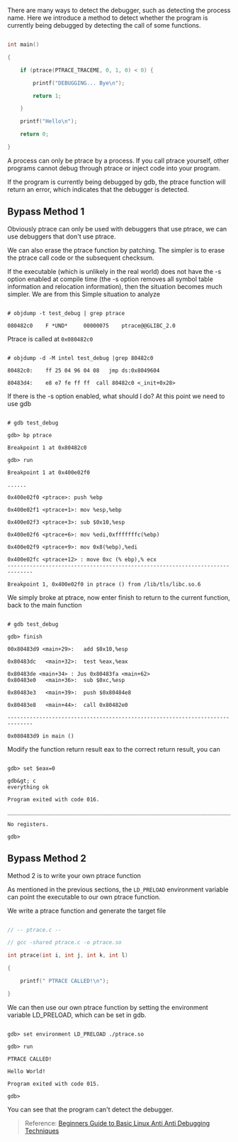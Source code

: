 There are many ways to detect the debugger, such as detecting the process name. Here we introduce a method to detect whether the program is currently being debugged by detecting the call of some functions.


```c 

int main()

{

	if (ptrace(PTRACE_TRACEME, 0, 1, 0) < 0) {

		printf("DEBUGGING... Bye\n");

		return 1;

	}

	printf("Hello\n");

	return 0;

}

```



A process can only be ptrace by a process. If you call ptrace yourself, other programs cannot debug through ptrace or inject code into your program.


If the program is currently being debugged by gdb, the ptrace function will return an error, which indicates that the debugger is detected.


## Bypass Method 1


Obviously ptrace can only be used with debuggers that use ptrace, we can use debuggers that don&#39;t use ptrace.


We can also erase the ptrace function by patching. The simpler is to erase the ptrace call code or the subsequent checksum.


If the executable (which is unlikely in the real world) does not have the -s option enabled at compile time (the -s option removes all symbol table information and relocation information), then the situation becomes much simpler. We are from this Simple situation to analyze


```

# objdump -t test_debug | grep ptrace

080482c0 	F *UND* 	00000075 	ptrace@@GLIBC_2.0

```



Ptrace is called at `0x080482c0`


```

# objdump -d -M intel test_debug |grep 80482c0

80482c0: 	ff 25 04 96 04 08 	jmp ds:0x8049604

80483d4: 	e8 e7 fe ff ff 	call 80482c0 <_init+0x28>

```



If there is the -s option enabled, what should I do? At this point we need to use gdb


```

# gdb test_debug

gdb> bp ptrace

Breakpoint 1 at 0x80482c0

gdb> run

Breakpoint 1 at 0x400e02f0

......

0x400e02f0 <ptrace>: push %ebp

0x400e02f1 <ptrace+1>: mov %esp,%ebp

0x400e02f3 <ptrace+3>: sub $0x10,%esp

0x400e02f6 <ptrace+6>: mov %edi,0xfffffffc(%ebp)

0x400e02f9 <ptrace+9>: mov 0x8(%ebp),%edi

0x400e02fc <ptrace+12> : move 0xc (% ebp),% ecx
------------------------------------------------------------------------------

Breakpoint 1, 0x400e02f0 in ptrace () from /lib/tls/libc.so.6

```



We simply broke at ptrace, now enter finish to return to the current function, back to the main function


```

# gdb test_debug

gdb> finish

00x80483d9 <main+29>: 	add $0x10,%esp

0x80483dc   <main+32>: 	test %eax,%eax

0x80483de <main+34> : Jus 0x80483fa <main+62>
0x80483e0   <main+36>: 	sub $0xc,%esp

0x80483e3   <main+39>: 	push $0x80484e8

0x80483e8   <main+44>: 	call 0x80482e0

------------------------------------------------------------------------------

0x080483d9 in main ()

```



Modify the function return result eax to the correct return result, you can


```

gdb> set $eax=0

gdb&gt; c
everything ok

Program exited with code 016.

_______________________________________________________________________________

No registers.

gdb>

```



## Bypass Method 2


Method 2 is to write your own ptrace function


As mentioned in the previous sections, the `LD_PRELOAD` environment variable can point the executable to our own ptrace function.


We write a ptrace function and generate the target file


``` c

// -- ptrace.c --

// gcc -shared ptrace.c -o ptrace.so

int ptrace(int i, int j, int k, int l)

{

	printf(" PTRACE CALLED!\n");

}

```



We can then use our own ptrace function by setting the environment variable LD_PRELOAD, which can be set in gdb.


```

gdb> set environment LD_PRELOAD ./ptrace.so

gdb> run

PTRACE CALLED!

Hello World!

Program exited with code 015.

gdb>

```



You can see that the program can&#39;t detect the debugger.






> Reference: [Beginners Guide to Basic Linux Anti Anti Debugging Techniques](http://www.stonedcoder.org/~kd/lib/14-61-1-PB.pdf)






